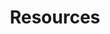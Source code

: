 ---
title: "Resources"
punjabiTitle: "ਸਰੋਤ"
introductionEn: "Here you will find a collection of external resources related to mental health and Sikhism."
introductionPu: "ਇੱਥੇ ਤੁਹਾਨੂੰ ਮਾਨਸਿਕ ਸਿਹਤ ਅਤੇ ਸਿੱਖ ਧਰਮ ਨਾਲ ਸਬੰਧਤ ਬਾਹਰੀ ਸਰੋਤਾਂ ਦਾ ਸੰਗ੍ਰਹਿ ਮਿਲੇਗਾ।"
summaryEn: "Find external resources for mental health support."
summaryPu: "ਮਾਨਸਿਕ ਸਿਹਤ ਸਹਾਇਤਾ ਲਈ ਬਾਹਰੀ ਸਰੋਤ ਲੱਭੋ।"
type: resources
layout: single

crisisResources:
  - titleEn: "National Crisis Lifeline"
    titlePu: "ਰਾਸ਼ਟਰੀ ਸੰਕਟਕਾਲੀਨ ਲਾਈਫਲਾਈਨ"
    descriptionEn: "24/7 free and confidential support"
    descriptionPu: "24/7 ਮੁਫਤ ਅਤੇ ਗੁਪਤ ਸਹਾਇਤਾ"
    buttonTextEn: "Call 988"
    buttonTextPu: "988 'ਤੇ ਕਾਲ ਕਰੋ"
    buttonLink: "tel:988"
  - titleEn: "Crisis Text Line"
    titlePu: "ਸੰਕਟਕਾਲੀਨ ਟੈਕਸਟ ਲਾਈਨ"
    descriptionEn: "Text support available 24/7"
    descriptionPu: "24/7 ਟੈਕਸਟ ਸਹਾਇਤਾ ਉਪਲਬਧ"
    buttonTextEn: "Text HOME to 741741"
    buttonTextPu: "HOME ਨੂੰ 741741 'ਤੇ ਟੈਕਸਟ ਕਰੋ"
    buttonLink: "sms:741741"
  - titleEn: "Emergency Services"
    titlePu: "ਐਮਰਜੈਂਸੀ ਸੇਵਾਵਾਂ"
    descriptionEn: "For immediate medical emergencies"
    descriptionPu: "ਤੁਰੰਤ ਡਾਕਟਰੀ ਐਮਰਜੈਂਸੀ ਲਈ"
    buttonTextEn: "Call 911"
    buttonTextPu: "911 'ਤੇ ਕਾਲ ਕਰੋ"
    buttonLink: "tel:911"

sikhOrganizations:
  - nameEn: "Sikh Your Mind"
    namePu: "ਸਿੱਖ ਯੂਅਰ ਮਾਈਂਡ"
    descriptionEn: "Mental health advocacy and support specifically for the Sikh community"
    descriptionPu: "ਸਿੱਖ ਭਾਈਚਾਰੇ ਲਈ ਖਾਸ ਤੌਰ 'ਤੇ ਮਾਨਸਿਕ ਸਿਹਤ ਦੀ ਵਕਾਲਤ ਅਤੇ ਸਹਾਇਤਾ"
    linkTextEn: "Visit Website"
    linkTextPu: "ਵੈੱਬਸਾਈਟ 'ਤੇ ਜਾਓ"
    linkUrl: "#"
  - nameEn: "Sikh Family Center"
    namePu: "ਸਿੱਖ ਪਰਿਵਾਰ ਕੇਂਦਰ"
    descriptionEn: "Comprehensive family services including mental health support"
    descriptionPu: "ਮਾਨਸਿਕ ਸਿਹਤ ਸਹਾਇਤਾ ਸਮੇਤ ਵਿਆਪਕ ਪਰਿਵਾਰਕ ਸੇਵਾਵਾਂ"
    linkTextEn: "Call: 1-800-366-8288"
    linkTextPu: "ਕਾਲ ਕਰੋ: 1-800-366-8288"
    linkUrl: "tel:1-800-366-8288"
  - nameEn: "Khalsa Aid Mental Health"
    namePu: "ਖਾਲਸਾ ਏਡ ਮਾਨਸਿਕ ਸਿਹਤ"
    descriptionEn: "Global humanitarian organization offering mental health resources"
    descriptionPu: "ਮਾਨਸਿਕ ਸਿਹਤ ਸਰੋਤ ਪ੍ਰਦਾਨ ਕਰਨ ਵਾਲੀ ਗਲੋਬਲ ਮਾਨਵਤਾਵਾਦੀ ਸੰਸਥਾ"
    linkTextEn: "Visit Website"
    linkTextPu: "ਵੈੱਬਸਾਈਟ 'ਤੇ ਜਾਓ"
    linkUrl: "#"
  - nameEn: "Sikh Wisdom"
    namePu: "ਸਿੱਖ ਵਿਜ਼ਡਮ"
    descriptionEn: "Educational resources connecting Sikh philosophy with mental wellness"
    descriptionPu: "ਸਿੱਖ ਫਲਸਫੇ ਨੂੰ ਮਾਨਸਿਕ ਤੰਦਰੁਸਤੀ ਨਾਲ ਜੋੜਨ ਵਾਲੇ ਵਿਦਿਅਕ ਸਰੋਤ"
    linkTextEn: "Visit Website"
    linkTextPu: "ਵੈੱਬਸਾਈਟ 'ਤੇ ਜਾਓ"
    linkUrl: "#"

professionalServices:
  - nameEn: "National Alliance on Mental Illness (NAMI)"
    namePu: "ਮਾਨਸਿਕ ਬਿਮਾਰੀ 'ਤੇ ਰਾਸ਼ਟਰੀ ਗਠਜੋੜ (NAMI)"
    descriptionEn: "Support groups, education, and advocacy"
    descriptionPu: "ਸਹਾਇਤਾ ਸਮੂਹ, ਸਿੱਖਿਆ, ਅਤੇ ਵਕਾਲਤ"
    linkTextEn: "Visit Website"
    linkTextPu: "ਵੈੱਬਸਾਈਟ 'ਤੇ ਜਾਓ"
    linkUrl: "#"
  - nameEn: "Psychology Today"
    namePu: "ਸਾਈਕਾਲੋਜੀ ਟੂਡੇ"
    descriptionEn: "Find therapists and mental health professionals"
    descriptionPu: "ਥੈਰੇਪਿਸਟ ਅਤੇ ਮਾਨਸਿਕ ਸਿਹਤ ਪੇਸ਼ੇਵਰ ਲੱਭੋ"
    linkTextEn: "Find a Therapist"
    linkTextPu: "ਇੱਕ ਥੈਰੇਪਿਸਟ ਲੱਭੋ"
    linkUrl: "#"
  - nameEn: "Mental Health America"
    namePu: "ਮੈਂਟਲ ਹੈਲਥ ਅਮਰੀਕਾ"
    descriptionEn: "Mental health screening and resources"
    descriptionPu: "ਮਾਨਸਿਕ ਸਿਹਤ ਸਕ੍ਰੀਨਿੰਗ ਅਤੇ ਸਰੋਤ"
    linkTextEn: "Visit Website"
    linkTextPu: "ਵੈੱਬਸਾਈਟ 'ਤੇ ਜਾਓ"
    linkUrl: "#"

booksAndEducation:
  - categoryEn: "Sikh Mental Health Books"
    categoryPu: "ਸਿੱਖ ਮਾਨਸਿਕ ਸਿਹਤ ਕਿਤਾਬਾਂ"
    items:
      - textEn: "\"The Mind of the Khalsa\" - Exploring Sikh psychology and mental wellness"
        textPu: "\"ਖਾਲਸਾ ਦਾ ਮਨ\" - ਸਿੱਖ ਮਨੋਵਿਗਿਆਨ ਅਤੇ ਮਾਨਸਿਕ ਤੰਦਰੁਸਤੀ ਦੀ ਪੜਚੋਲ"
      - textEn: "\"Gurbani and Mental Health\" - Spiritual guidance for emotional healing"
        textPu: "\"ਗੁਰਬਾਣੀ ਅਤੇ ਮਾਨਸਿਕ ਸਿਹਤ\" - ਭਾਵਨਾਤਮਕ ਇਲਾਜ ਲਈ ਅਧਿਆਤਮਿਕ ਮਾਰਗਦਰਸ਼ਨ"
      - textEn: "\"Chardi Kala: The Sikh Path to Resilience\""
        textPu: "\"ਚੜ੍ਹਦੀ ਕਲਾ: ਲਚਕਤਾ ਦਾ ਸਿੱਖ ਮਾਰਗ\""
  - categoryEn: "Online Learning"
    categoryPu: "ਆਨਲਾਈਨ ਸਿੱਖਿਆ"
    items:
      - textEn: "Managing Emotions in Times of Uncertainty & Stress (Coursera)"
        textPu: "ਅਨਿਸ਼ਚਿਤਤਾ ਅਤੇ ਤਣਾਅ ਦੇ ਸਮੇਂ ਵਿੱਚ ਭਾਵਨਾਵਾਂ ਦਾ ਪ੍ਰਬੰਧਨ (ਕੋਰਸੇਰਾ)"
        linkUrl: "#"
      - textEn: "Mindfulness-Based Stress Reduction"
        textPu: "ਮਾਈਂਡਫੁਲਨੈੱਸ-ਆਧਾਰਿਤ ਤਣਾਅ ਘਟਾਉਣਾ"
        linkUrl: "#"
      - textEn: "Sikh Educational Resources"
        textPu: "ਸਿੱਖ ਵਿਦਿਅਕ ਸਰੋਤ"
        linkUrl: "#"

mentalHealthApps:
  - nameEn: "Headspace"
    namePu: "ਹੈੱਡਸਪੇਸ"
    descriptionEn: "Guided meditation and mindfulness"
    descriptionPu: "ਗਾਈਡਡ ਮੈਡੀਟੇਸ਼ਨ ਅਤੇ ਮਾਈਂਡਫੁਲਨੈੱਸ"
    platforms:
      - name: "iOS"
        url: "#"
      - name: "Android"
        url: "#"
  - nameEn: "Calm"
    namePu: "ਕਾਮ"
    descriptionEn: "Sleep stories and relaxation"
    descriptionPu: "ਨੀਂਦ ਦੀਆਂ ਕਹਾਣੀਆਂ ਅਤੇ ਆਰਾਮ"
    platforms:
      - name: "iOS"
        url: "#"
      - name: "Android"
        url: "#"
  - nameEn: "Youper"
    namePu: "ਯੂਪਰ"
    descriptionEn: "AI-powered mood tracking"
    descriptionPu: "AI-ਸੰਚਾਲਿਤ ਮੂਡ ਟਰੈਕਿੰਗ"
    platforms:
      - name: "iOS"
        url: "#"
      - name: "Android"
        url: "#"
  - nameEn: "MindShift"
    namePu: "ਮਾਈਂਡਸ਼ਿਫਟ"
    descriptionEn: "Anxiety management tools"
    descriptionPu: "ਚਿੰਤਾ ਪ੍ਰਬੰਧਨ ਸਾਧਨ"
    platforms:
      - name: "iOS"
        url: "#"
      - name: "Android"
        url: "#"
sikhTeachingsEn: ""
sikhTeachingsPu: ""
communityCulturalEn: ""
communityCulturalPu: ""
practicalSikhPracticesEn: []
practicalSikhPracticesPu: []
---